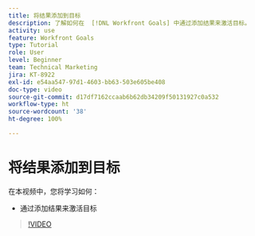 ```yaml
---
title: 将结果添加到目标
description: 了解如何在  [!DNL Workfront Goals] 中通过添加结果来激活目标。
activity: use
feature: Workfront Goals
type: Tutorial
role: User
level: Beginner
team: Technical Marketing
jira: KT-8922
exl-id: e54aa547-97d1-4603-bb63-503e605be408
doc-type: video
source-git-commit: d17df7162ccaab6b62db34209f50131927c0a532
workflow-type: ht
source-wordcount: '38'
ht-degree: 100%

---
```


# 将结果添加到目标

在本视频中，您将学习如何：

* 通过添加结果来激活目标

>[!VIDEO](https://video.tv.adobe.com/v/335194/?quality=12&learn=on&enablevpops)
